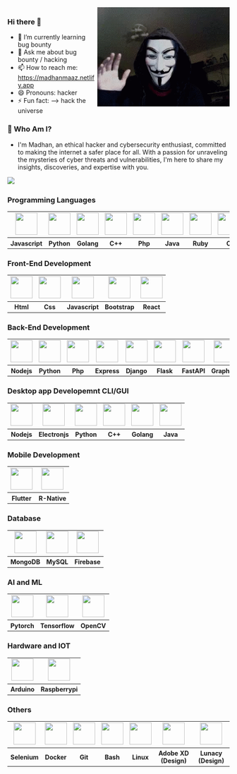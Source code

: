 <img src="./pro-banner.gif" align="right" width=300>

### Hi there 👋
- 🌱 I’m currently learning bug bounty
- 💬 Ask me about bug bounty / hacking
- 📫 How to reach me: https://madhanmaaz.netlify.app
- 😄 Pronouns: hacker
- ⚡ Fun fact: --> hack the universe

### 🔐 Who Am I?
- I'm Madhan, an ethical hacker and cybersecurity enthusiast, committed to making the internet a safer place for all.
With a passion for unraveling the mysteries of cyber threats and vulnerabilities, I'm here to share my insights,
discoveries, and expertise with you.

<img src="https://github-readme-stats.vercel.app/api/top-langs/?username=madhanmaaz&layout=compact&langs_count=20">

### Programming Languages
<table style="text-align: center;">
    <tr>
        <td>
            <img src="https://cdn.jsdelivr.net/gh/devicons/devicon/icons/javascript/javascript-original.svg"
                width=50 height=50 />
        </td>
        <td>
            <img src="https://cdn.jsdelivr.net/gh/devicons/devicon/icons/python/python-original.svg"
                width=50 height=50 />
        </td>
        <td>
            <img src="https://cdn.jsdelivr.net/gh/devicons/devicon/icons/go/go-original.svg"
                width=50 height=50 />
        </td>
         <td>
            <img src="https://cdn.jsdelivr.net/gh/devicons/devicon/icons/cplusplus/cplusplus-original.svg"
                width=50 height=50 />
        </td>
        <td>
            <img src="https://cdn.jsdelivr.net/gh/devicons/devicon/icons/php/php-original.svg"
                width=50 height=50 />
        </td>
        <td>
            <img src="https://cdn.jsdelivr.net/gh/devicons/devicon/icons/java/java-original.svg"
                width=50 height=50 />
        </td>
        <td>
            <img src="https://cdn.jsdelivr.net/gh/devicons/devicon/icons/ruby/ruby-original.svg"
                width=50 height=50 />
        </td>
        <td>
            <img src="https://cdn.jsdelivr.net/gh/devicons/devicon/icons/c/c-original.svg"
                width=50 height=50 />
        </td>
        <td>
            <img src="https://cdn.jsdelivr.net/gh/devicons/devicon/icons/csharp/csharp-original.svg"
                width=50 height=50 />
        </td>
        <td>
            <img src="https://cdn.jsdelivr.net/gh/devicons/devicon/icons/typescript/typescript-original.svg" width=50 height=50 />
        </td>
    </tr>
    <tr>
        <th>Javascript</th>
        <th>Python</th>
        <th>Golang</th>
        <th> C++ </th>
        <th>Php</th>
        <th>Java</th>
        <th>Ruby</th>
        <th>  C  </th>
        <th>CSharp</th>
        <th>TypeScript</th>
    </tr>
</table>

### Front-End Development
<table style="text-align: center;">
    <tr>
        <td>
            <img src="https://cdn.jsdelivr.net/gh/devicons/devicon/icons/html5/html5-original.svg"
                width=50 height=50 />
        </td>
        <td>
            <img src="https://cdn.jsdelivr.net/gh/devicons/devicon/icons/css3/css3-original.svg"
                width=50 height=50 />
        </td>
        <td>
            <img src="https://cdn.jsdelivr.net/gh/devicons/devicon/icons/javascript/javascript-original.svg"
                width=50 height=50 />
        </td>
        <td>
            <img src="https://cdn.jsdelivr.net/gh/devicons/devicon/icons/bootstrap/bootstrap-original.svg"
                width=50 height=50 />
        </td>
        <td>
            <img src="https://cdn.jsdelivr.net/gh/devicons/devicon/icons/react/react-original.svg"
                width=50 height=50 />
        </td>
    </tr>
    <tr>
        <th>Html</th>
        <th>Css</th>
        <th>Javascript</th>
        <th>Bootstrap</th>
        <th>React</th>
    </tr>
</table>

### Back-End Development
<table style="text-align: center;">
    <tr>
        <td>
            <img src="https://cdn.jsdelivr.net/gh/devicons/devicon/icons/nodejs/nodejs-original.svg"
                width=50 height=50 />
        </td>
        <td>
            <img src="https://cdn.jsdelivr.net/gh/devicons/devicon/icons/python/python-original.svg"
                width=50 height=50 />
        </td>
        <td>
            <img src="https://cdn.jsdelivr.net/gh/devicons/devicon/icons/php/php-original.svg"
                width=50 height=50 />
        </td>
        <td>
            <img src="https://cdn.jsdelivr.net/gh/devicons/devicon/icons/express/express-original.svg"
                width=50 height=50 />
        </td>
        <td>
            <img src="https://cdn.jsdelivr.net/gh/devicons/devicon/icons/django/django-plain-wordmark.svg"
                width=50 height=50 />
        </td>
        <td>
            <img src="https://cdn.jsdelivr.net/gh/devicons/devicon/icons/flask/flask-original-wordmark.svg"
                width=50 height=50 />
        </td>
         <td>
           <img src="https://cdn.jsdelivr.net/gh/devicons/devicon/icons/fastapi/fastapi-original.svg" width=50 height=50 />
        </td>
         <td>
            <img src="https://cdn.jsdelivr.net/gh/devicons/devicon/icons/graphql/graphql-plain.svg" width=50 height=50 />
        </td>
        <td>
           <img src="https://ejs.co/favicon.svg">
        </td>
        <td>
            <img src="https://cdn.jsdelivr.net/gh/devicons/devicon/icons/socketio/socketio-original.svg" width=50 height=50/>
        </td>
    </tr>
    <tr>
        <th>Nodejs</th>
        <th>Python</th>
        <th>Php</th>
        <th>Express</th>
        <th>Django</th>
        <th>Flask</th>
        <th>FastAPI</th>
        <th>GraphQL</th>
        <th>Ejs</th>
        <th>Socket.IO</th>
    </tr>
</table>

### Desktop app Developemnt CLI/GUI
<table style="text-align: center;">
    <tr>
        <td><img src="https://cdn.jsdelivr.net/gh/devicons/devicon/icons/nodejs/nodejs-original.svg"
                width=50 height=50 /></td>
        <td><img src="https://cdn.jsdelivr.net/gh/devicons/devicon/icons/electron/electron-original.svg"
                width=50 height=50 /></td>
        <td> <img src="https://cdn.jsdelivr.net/gh/devicons/devicon/icons/python/python-original.svg"
                width=50 height=50 /></td>
        <td><img src="https://cdn.jsdelivr.net/gh/devicons/devicon/icons/cplusplus/cplusplus-original.svg"
                width=50 height=50 /></td>
        <td> <img src="https://cdn.jsdelivr.net/gh/devicons/devicon/icons/go/go-original.svg"
                width=50 height=50 /></td>
        <td> <img src="https://cdn.jsdelivr.net/gh/devicons/devicon/icons/java/java-original.svg"
                width=50 height=50 /></td>
    </tr>
    <tr>
        <th>Nodejs</th>
        <th>Electronjs</th>
        <th>Python</th>
        <th>C++</th>
        <th>Golang</th>
        <th>Java</th>
    </tr>
</table>

### Mobile Development

<table style="text-align: center;">
    <tr>
        <td>
             <img src="https://cdn.jsdelivr.net/gh/devicons/devicon/icons/flutter/flutter-original.svg"
                width=50 height=50 />
        </td>
        <td>
             <img src="https://cdn.jsdelivr.net/gh/devicons/devicon/icons/react/react-original.svg"
                width=50 height=50 />
        </td>
    </tr>
    <tr>
         <th>Flutter</th>
        <th>R-Native</th>
    </tr>
</table>

### Database
<table style="text-align: center;">
    <tr>
        <td> <img src="https://cdn.jsdelivr.net/gh/devicons/devicon/icons/mongodb/mongodb-original.svg"
                width=50 height=50 /></td>
        <td><img src="https://cdn.jsdelivr.net/gh/devicons/devicon/icons/mysql/mysql-original-wordmark.svg"
                width=50 height=50 /></td>
        <td><img src="https://cdn.jsdelivr.net/gh/devicons/devicon/icons/firebase/firebase-plain-wordmark.svg"
                width=50 height=50 />
        </td>
    </tr>
    <tr>
        <th>MongoDB</th>
        <th>MySQL</td>
        <th>Firebase</th>
    </tr>
</table>

### AI and ML
<table style="text-align: center;">
    <tr>
        <td>
        <img src="https://cdn.jsdelivr.net/gh/devicons/devicon/icons/pytorch/pytorch-original.svg" width=50 height=50/>
        </td>
        <td>
            <img src="https://cdn.jsdelivr.net/gh/devicons/devicon/icons/tensorflow/tensorflow-original.svg" width=50 height=50/>
        </td>
        <td>
            <img src="https://cdn.jsdelivr.net/gh/devicons/devicon/icons/opencv/opencv-original.svg" width=50 height=50/>
        </td>
    </tr>
    <tr>
        <th>Pytorch</th>
        <th>Tensorflow</th>
        <th>OpenCV</th>
    </tr>
</table>

### Hardware and IOT

<table style="text-align: center;">
    <tr>
        <td> <img src="https://cdn.jsdelivr.net/gh/devicons/devicon/icons/arduino/arduino-original.svg"
                width=50 height=50 /></td>
        <td><img src="https://cdn.jsdelivr.net/gh/devicons/devicon/icons/raspberrypi/raspberrypi-original.svg"
                width=50 height=50 /></td>
    </tr>
    <tr>
        <th>Arduino</th>
        <th>Raspberrypi</th>
    </tr>
</table>

### Others
<table style="text-align: center;">
    <tr>
        <td><img src="https://cdn.jsdelivr.net/gh/devicons/devicon/icons/selenium/selenium-original.svg"
                width=50 height=50 /></td>
        <td> <img src="https://cdn.jsdelivr.net/gh/devicons/devicon/icons/docker/docker-original.svg"
                width=50 height=50 /></td>
        <td>
            <img src="https://cdn.jsdelivr.net/gh/devicons/devicon/icons/git/git-original.svg"
                width=50 height=50 />
        </td>
        <td> <img src="https://cdn.jsdelivr.net/gh/devicons/devicon/icons/bash/bash-original.svg"
                width=50 height=50 /></td>
        <td>
            <img src="https://cdn.jsdelivr.net/gh/devicons/devicon/icons/linux/linux-original.svg"
                width=50 height=50 />
        </td>
        <td>
            <img src="https://cdn.jsdelivr.net/gh/devicons/devicon/icons/xd/xd-plain.svg" width=50 height=50/>
        </td>
         <td>
            <img src="https://icons8.com/vue-static/landings/lunacy-new/favicon-64.png" width=50 height=50/>
        </td>
    </tr>
    <tr>
        <th>Selenium</th>
        <th>Docker</th>
        <th>Git</th>
        <th>Bash</th>
        <th>Linux</th>
        <th>Adobe XD (Design)</th>
        <th>Lunacy (Design)</th>
    </tr>
</table>
